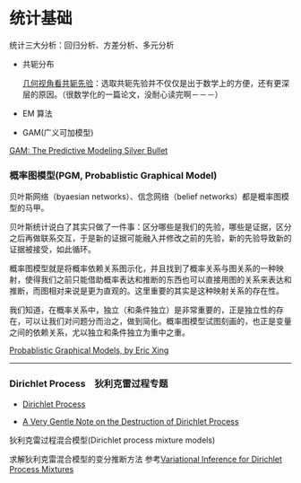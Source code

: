 # 统计基础



统计三大分析：回归分析、方差分析、多元分析

- 共轭分布

    [几何视角看共轭先验](http://www.umiacs.umd.edu/~arvinda/mysite/papers/conjugate.pdf)：选取共轭先验并不仅仅是出于数学上的方便，还有更深层的原因。（很数学化的一篇论文，没耐心读完啊－－－）


- EM 算法


- GAM(广义可加模型)

[GAM: The Predictive Modeling Silver Bullet](http://multithreaded.stitchfix.com/blog/2015/07/30/gam/?utm_campaign=Data%2BElixir&utm_medium=email&utm_source=Data_Elixir_47)



### 概率图模型(PGM, Probablistic Graphical Model)

贝叶斯网络（byaesian networks）、信念网络（belief networks）都是概率图模型的马甲。

贝叶斯统计说白了其实只做了一件事：区分哪些是我们的先验，哪些是证据，区分之后再做联系交互，于是新的证据可能融入并修改之前的先验，新的先验导致新的证据被接受，如此循环。

概率图模型就是将概率依赖关系图示化，并且找到了概率关系与图关系的一种映射，使得我们之前只能借助概率表达和推断的东西也可以直接用图的关系来表达和推断，而图相对来说是更为直观的。这里重要的其实是这种映射关系的存在性。

我们知道，在概率关系中，独立（和条件独立）是非常重要的，正是独立性的存在，可以让我们对问题分而治之，做到简化。概率图模型试图刻画的，也正是变量之间的依赖关系，尤以独立和条件独立为重中之重。



[Probablistic Graphical Models, by Eric Xing](http://www.cs.cmu.edu/~epxing/Class/10708-14/lecture.html)



---

### Dirichlet Process　狄利克雷过程专题



- [Dirichlet Process](http://www.gatsby.ucl.ac.uk/~ywteh/research/npbayes/dp.pdf)

- [A Very Gentle Note on the Destruction of Dirichlet Process ](http://users.cecs.anu.edu.au/~xzhang/pubDoc/notes/dirichlet_process.pdf)

狄利克雷过程混合模型(Dirichlet process  mixture models)

求解狄利克雷混合模型的变分推断方法
参考[Variational Inference for Dirichlet Process
Mixtures](http://www.cs.columbia.edu/~blei/papers/BleiJordan2004.pdf)
